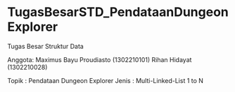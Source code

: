 # TugasBesarSTD_PendataanDungeonExplorer

Tugas Besar Struktur Data

Anggota:
Maximus Bayu Proudiasto (1302210101)
Rihan Hidayat (1302210028)


Topik : Pendataan Dungeon Explorer
Jenis : Multi-Linked-List 1 to N
